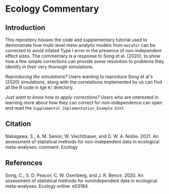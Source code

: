 # Ecology Commentary 

## Introduction
This repository houses the code and supplementary tutorial used to demonstrate how multi-level meta-analytic models from `metafor` can be corrected to avoid infated Type I error in the presence of non-independent effect sizes. The commentary is a response to Song et al. (2020), to show how a few simple corrections can provide some resolution to problems they identify in their very thorough simulations.

*Reproducing the simulations?* Users wanting to reproduce Song et al's (2020) simulations, along with the correlations implemented by us can find all the R code in tge `R/` directory.

*Just want to know how to apply corrections?* Users who are interested in learning more about how they can correct for non-independence can open and read the `Supplemental_Implementation_Example.html`

## Citation
Nakagawa, S., A. M. Senior, W. Viechtbauer, and D. W. A. Noble. 2021. An assessment of statistical methods for non-independent data in ecological meta-analyses: comment. Ecology

## References
Song, C., S. D. Peacor, C. W. Osenberg, and J. R. Bence. 2020. An assessment of statistical methods for nonindependent data in ecological meta-analyses. Ecology online: e03184.
